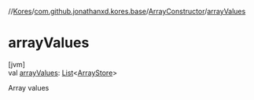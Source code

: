 //[Kores](../../../index.md)/[com.github.jonathanxd.kores.base](../index.md)/[ArrayConstructor](index.md)/[arrayValues](array-values.md)

# arrayValues

[jvm]\
val [arrayValues](array-values.md): [List](https://kotlinlang.org/api/latest/jvm/stdlib/kotlin.collections/-list/index.html)<[ArrayStore](../-array-store/index.md)>

Array values
